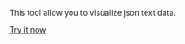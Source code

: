This tool allow you to visualize json text data.

[Try it now](http://seoriy.github.io/Json-notepad/distr/index.html) 